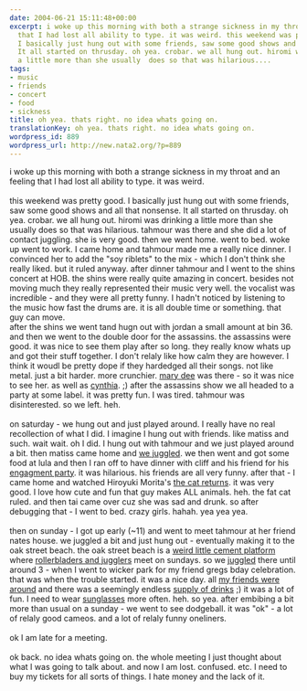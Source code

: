 ```yaml
---
date: 2004-06-21 15:11:48+00:00
excerpt: i woke up this morning with both a strange sickness in my throat and an feeling
  that I had lost all ability to type. it was weird. this weekend was pretty good.
  I basically just hung out with some friends, saw some good shows and all that nonsense.
  It all started on thrusday. oh yea. crobar. we all hung out. hiromi was drinking
  a little more than she usually  does so that was hilarious....
tags:
- music
- friends
- concert
- food
- sickness
title: oh yea. thats right. no idea whats going on.
translationKey: oh yea. thats right. no idea whats going on.
wordpress_id: 889
wordpress_url: http://new.nata2.org/?p=889
---
```


i woke up this morning with both a strange sickness in my throat and an feeling that I had lost all ability to type. it was weird. <br/><br/>this weekend was pretty good. I basically just hung out with some friends, saw some good shows and all that nonsense. It all started on thrusday. oh yea. crobar. we all hung out. hiromi was drinking a little more than she usually  does so that was hilarious. tahmour was there and she did a lot of contact juggling. she is very good. then we went home. went to bed. woke up went to work. I came home and tahmour made me a really nice dinner. I convinced her to add the "soy riblets" to the mix - which I don't think she really liked. but it ruled anyway. after dinner tahmour and I went to the shins concert at HOB. the shins were really quite amazing in concert. besides not moving much they really represented their music very well. the vocalist was incredible - and they were all pretty funny. I hadn't noticed by listening to the music how fast the drums are. it is all double time or something. that guy can move. <br/>after the shins we went tand hugn out with jordan a small amount at bin 36. and then we went to the double door for the assassins. the assassins were good. it was nice to see them play after so long. they really know whats up and got their stuff together. I don't relaly like how calm they are however. I think it woudl be pretty dope if they hardedged all their songs. not like metal. just a bit harder. more crunchier. <a href="http://www.swampsugar.net">mary dee</a> was there - so it was nice to see her. as well as <a href="http://www.cynthiaplastercaster.com/">cynthia</a>. ;) after the assassins show we all headed to a party at some label. it was pretty fun. I was tired. tahmour was disinterested. so we left. heh. <br/><br/>on saturday - we hung out and just played around. I really have no real recollection of what I did. I imagine I hung out with friends. like matiss and such. wait wait. oh I did. I hung out with tahmour and we just played around a bit. then matiss came home and <a href="https://web.archive.org/web/20030814003134/http://www.nata2.info//?path=pictures%2Fevents%2F2004%3A06%3A20_tahmours_visit&img=IMG_0590.jpg">we juggled</a>. we then went and got some food at lula and then I ran off to have dinner with cliff and his friend for his <a href="https://web.archive.org/web/20030814003134/http://www.nata2.info//?path=pictures%2Fevents%2F2004%3A06%3A19_cliffs_engagment">engagment party</a>. it was hilarious. his friends are all very funny. after that - I came home and watched Hiroyuki Morita's <a href="http://www.nausicaa.net/miyazaki/neko/">the cat returns</a>. it was very good. I love how cute and fun that guy makes ALL animals. heh. the fat cat ruled. and then tai came over cuz she was sad and drunk. so after debugging that - I went to bed. crazy girls. hahah. yea yea yea. <br/><br/>then on sunday - I got up early (~11) and went to meet tahmour at her friend nates house. we juggled a bit and just hung out - eventually making it to the oak street beach. the oak street beach is a <a href="https://web.archive.org/web/20030814003134/http://www.nata2.info//?path=pictures%2Fevents%2F2004%3A06%3A20_tahmours_visit&img=IMG_0606.jpg">weird little cement platform</a> where <a href="https://web.archive.org/web/20030814003134/http://www.nata2.info//?path=pictures%2Fevents%2F2004%3A06%3A20_tahmours_visit&img=IMG_0609.jpg">rollerbladers and jugglers</a> meet on sundays. so we <a href="https://web.archive.org/web/20030814003134/http://www.nata2.info//?path=pictures%2Fevents%2F2004%3A06%3A20_tahmours_visit&img=IMG_0607.jpg">juggled</a> there until around 3 - when I went to wicker park for my friend gregs bday celebration. that was when the trouble started. it was a nice day. all <a href="https://web.archive.org/web/20030814003134/http://www.nata2.info//?path=pictures%2Fevents%2F2004%3A06%3A20_gregs_bday&img=IMG_0616.jpg">my friends were around</a> and there was a seemingly endless <a href="https://web.archive.org/web/20030814003134/http://www.nata2.info//?path=pictures%2Fevents%2F2004%3A06%3A20_gregs_bday&img=IMG_0620.jpg">supply of drinks</a> ;) it was a lot of fun. I need to wear <a href="https://web.archive.org/web/20030814003134/http://www.nata2.info//?path=pictures%2Fevents%2F2004%3A06%3A20_gregs_bday&img=IMG_0642.jpg">sunglasses</a> more often. heh. so yea. after embibing a bit more than usual on a sunday - we went to see dodgeball. it was "ok" - a lot of relaly good cameos. and a lot of relaly funny oneliners. <br/><br/>ok I am late for a meeting.  <br/><br/>ok back. no idea whats going on. the whole meeting I just thought about what I was going to talk about. and now I am lost. confused. etc. I need to buy my tickets for all sorts of things. I hate money and the lack of it.